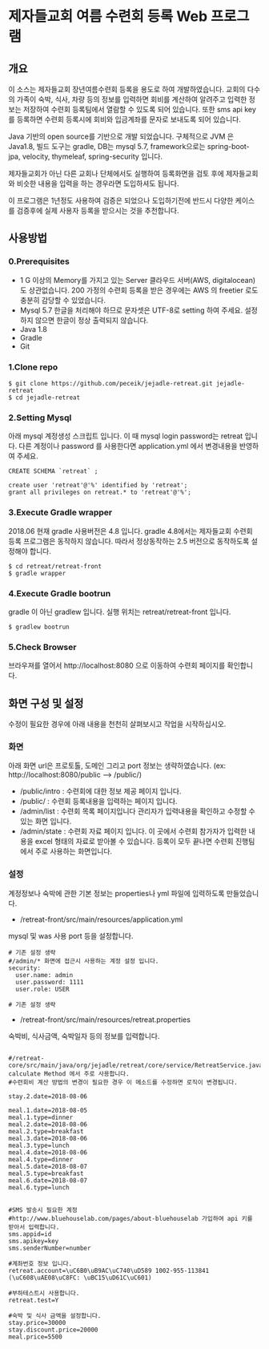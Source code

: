 # 제자들교회 여름 수련회 등록 Web 프로그램
## 개요 
이 소스는 제자들교회 장년여름수련회 등록을 용도로 하여 개발하였습니다. 
교회의 다수의 가족이 숙박, 식사, 차량 등의 정보를 입력하면 회비를 계산하여 알려주고 입력한 정보는 저장하여 수련회 등록팀에서 열람할 수 있도록 되어 있습니다. 
또한 sms api key를 등록하면 수련회 등록시에 회비와 입금계좌를 문자로 보내도록 되어 있습니다.

Java 기반의 open source를 기반으로 개발 되었습니다. 
구체적으로 JVM 은 Java1.8, 빌드 도구는 gradle, DB는 mysql 5.7, framework으로는 spring-boot-jpa, velocity, thymeleaf, spring-security 입니다. 


제자들교회가 아닌 다른 교회나 단체에서도 실행하여 등록화면을 검토 후에 제자들교회와 비슷한 내용을 입력을 하는 경우라면 도입하셔도 됩니다.

이 프로그램은 1년정도 사용하여 검증은 되었으나 도입하기전에 반드시 다양한 케이스를 검증후에 실제 사용자 등록을 받으시는 것을 추천합니다.


## 사용방법 

### 0.Prerequisites 
- 1 G 이상의 Memory를 가지고 있는 Server
클라우드 서버(AWS, digitalocean)도 상관없습니다. 200 가정의 수련회 등록을 받은 경우에는 AWS 의 freetier 로도 충분히 감당할 수 있었습니다.
- Mysql 5.7 
한글을 처리해야 하므로 문자셋은 UTF-8로 setting 하여 주세요. 설정하지 않으면 한글이 정상 출력되지 않습니다.
- Java 1.8 
- Gradle
- Git


### 1.Clone repo

```
$ git clone https://github.com/peceik/jejadle-retreat.git jejadle-retreat
$ cd jejadle-retreat
```

### 2.Setting Mysql

아래 mysql 계정생성 스크립트 입니다. 이 때 mysql login password는 retreat 입니다. 다른 계정이나 password 를 사용한다면 application.yml 에서 변경내용을 반영하여 주세요. 


```
CREATE SCHEMA `retreat` ;

create user 'retreat'@'%' identified by 'retreat';
grant all privileges on retreat.* to 'retreat'@'%';
```


### 3.Execute Gradle wrapper 

2018.06 현재 gradle 사용버전은 4.8 입니다. gradle 4.8에서는 제자들교회 수련회 등록 프로그램은 동작하지 않습니다. 
따라서 정상동작하는 2.5 버전으로 동작하도록 설정해야 합니다. 

```
$ cd retreat/retreat-front
$ gradle wrapper
```

### 4.Execute Gradle bootrun

gradle 이 아닌 gradlew 입니다.
실행 위치는 retreat/retreat-front 입니다.

```
$ gradlew bootrun
```

### 5.Check Browser

브라우져를 열어서 http://localhost:8080 으로 이동하여 수련회 페이지를 확인합니다. 


## 화면 구성 및 설정

수정이 필요한 경우에 아래 내용을 천천히 살펴보시고 작업을 시작하십시오.

### 화면 
아래 화면 url은 프로토톨, 도메인 그리고  port 정보는 생략하였습니다. (ex: http://localhost:8080/public --> /public/)
- /public/intro : 수련회에 대한 정보 제공 페이지 입니다. 
- /public/ : 수련회 등록내용을 입력하는 페이지 입니다.
- /admin/list : 수련회 목록 페이지입니다 관리자가 입력내용을 확인하고 수정할 수 있는 화면 입니다.
- /admin/state : 수련회 자료 페이지 입니다. 이 곳에서 수련회 참가자가 입력한 내용을 excel 형태의 자료로 받아볼 수 있습니다. 등록이 모두 끝나면 수련회 진행팀에서 주로 사용하는 화면입니다.

### 설정 
계정정보나 숙박에 관한 기본 정보는 properties나 yml 파일에 입력하도록 만들었습니다. 


- /retreat-front/src/main/resources/application.yml  

mysql 및 was 사용 port 등을 설정합니다.

```
# 기존 설정 생략 
#/admin/* 화면에 접근시 사용하는 계정 설정 입니다.
security:
  user.name: admin 
  user.password: 1111 
  user.role: USER 

# 기존 설정 생략 

```

-  /retreat-front/src/main/resources/retreat.properties

숙박비, 식사금액, 숙박일자 등의 정보를 입력합니다.
```

#/retreat-core/src/main/java/org/jejadle/retreat/core/service/RetreatService.java calculate Method 에서 주로 사용합니다. 
#수련회비 계산 방법의 변경이 필요한 경우 이 메소드를 수정하면 로직이 변경됩니다.

stay.2.date=2018-08-06

meal.1.date=2018-08-05
meal.1.type=dinner
meal.2.date=2018-08-06
meal.2.type=breakfast
meal.3.date=2018-08-06
meal.3.type=lunch
meal.4.date=2018-08-06
meal.4.type=dinner
meal.5.date=2018-08-07
meal.5.type=breakfast
meal.6.date=2018-08-07
meal.6.type=lunch


#SMS 발송시 필요한 계정
#http://www.bluehouselab.com/pages/about-bluehouselab 가입하여 api 키를 받아서 입력합니다.
sms.appid=id
sms.apikey=key
sms.senderNumber=number

#계좌번호 정보 입니다.
retreat.account=\uC6B0\uB9AC\uC740\uD589 1002-955-113841 (\uC608\uAE08\uC8FC: \uBC15\uD61C\uC601)

#부하테스트시 사용합니다. 
retreat.test=Y

#숙박 및 식사 금액을 설정합니다.
stay.price=30000
stay.discount.price=20000
meal.price=5500

```


